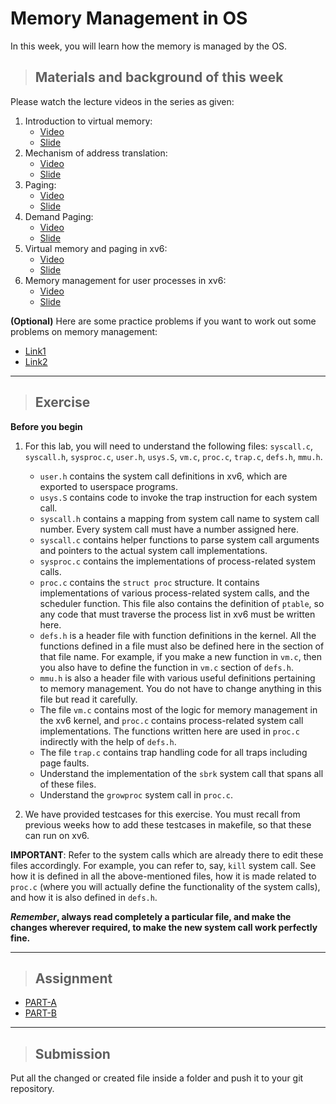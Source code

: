 # Memory Management in OS

In this week, you will learn how the memory is managed by the OS.

> ## Materials and background of this week

Please watch the lecture videos in the series as given:

1. Introduction to virtual memory: 
   - [Video](https://www.youtube.com/watch?v=2Xj2V8kYNWM)
   - [Slide](https://drive.google.com/file/d/1hJjGopKu3vZzukcyo4v_NfyZ2bYThCCU/view?usp=sharing)
2. Mechanism of address translation: 
   - [Video](https://www.youtube.com/watch?v=mYxkp5vpyqc&t=1s)
   - [Slide](https://drive.google.com/file/d/1OC5O6GbhZiPnOuyzCkwzsLtqXBcAsE5W/view?usp=sharing)
3. Paging: 
   - [Video](https://www.youtube.com/watch?v=PTh2kL8ENzU)
   - [Slide](https://drive.google.com/file/d/1MthC20Ky2gOeOaII6EL0nm5_dozrg64H/view?usp=sharing)
4. Demand Paging: 
   - [Video](https://www.youtube.com/watch?v=r9NwqtqS2Ac)
   - [Slide](https://drive.google.com/file/d/1sRHQdA1c3QnPZoypeqs4xMMWsRQHCTIp/view?usp=sharing)
5. Virtual memory and paging in xv6: 
   - [Video](https://www.youtube.com/watch?v=67Q7tfUk6pI)
   - [Slide](https://drive.google.com/file/d/1TQW1GADdIO1kPHnvIbgVD4j9vtsx5OiK/view?usp=sharing)
6. Memory management for user processes in xv6: 
   - [Video](https://www.youtube.com/watch?v=8V2YkO7lfvs&t=1s)
   - [Slide](https://drive.google.com/file/d/1fbBC2YfuC_qJ0YpIobAWLsGggY5nDtnf/view?usp=sharing)

**(Optional)** Here are some practice problems if you want to work out
some problems on memory management:

- [Link1](https://drive.google.com/file/d/17-Sl23RbpO8vqEa6xRzm2yV391V5qh5e/view?usp=sharing)     
- [Link2](https://drive.google.com/file/d/1sKMQo0PVn-ZU4djUCQi4HKiilwts-oyY/view?usp=sharing)

------------------------------------------------------------

> ## Exercise

**Before you begin**

1. For this lab, you will need to understand the following files: `syscall.c`, `syscall.h`,
`sysproc.c`, `user.h`, `usys.S`, `vm.c`, `proc.c`, `trap.c`, `defs.h`, `mmu.h`.
   - `user.h` contains the system call definitions in xv6, which are exported to userspace programs.
   - `usys.S` contains code to invoke the trap instruction for each system call.
   - `syscall.h` contains a mapping from system call name to system call number. Every system call must have a number assigned here.
   - `syscall.c` contains helper functions to parse system call arguments and pointers to the actual system call implementations.
   - `sysproc.c` contains the implementations of process-related system calls.
   - `proc.c` contains the `struct proc` structure. It contains implementations of various process-related system calls, and the scheduler function. This file also contains the definition of `ptable`, so any code that must traverse the process list in xv6 must be written here.
   - `defs.h` is a header file with function definitions in the kernel. All the functions defined in a file must also be defined here in the section of that file name. For example, if you make a new function in `vm.c`, then you also have to define the function in `vm.c` section of `defs.h`.
   - `mmu.h` is also a header file with various useful definitions pertaining to memory management. You do not have to change anything in this file but read it carefully.
   - The file `vm.c` contains most of the logic for memory management in the xv6 kernel, and `proc.c` contains process-related system call implementations. The functions written here are used in `proc.c` indirectly with the help of `defs.h`.
   - The file `trap.c` contains trap handling code for all traps including page faults.
   - Understand the implementation of the `sbrk` system call that spans all of these files.
   - Understand the `growproc` system call in `proc.c`.

2. We have provided testcases for this exercise. You must recall from previous weeks how to add these testcases in makefile, so that these can run on xv6.


**IMPORTANT**: Refer to the system calls which are already there to edit these files
accordingly. For example, you can refer to, say, `kill` system call. See how it is
defined in all the above-mentioned files, how it is made related to `proc.c` (where
you will actually define the functionality of the system calls), and how it is also
defined in `defs.h`.

**_Remember_, always read completely a particular file, and make the changes
wherever required, to make the new system call work perfectly fine.**

-----------------------------------------------------------

> ## **Assignment**

- [PART-A](Assignment/partA/README.md)
- [PART-B](Assignment/partB/README.md)

---------------------------------------------------------

> ## Submission

Put all the changed or created file inside a folder and push it to your git repository.

